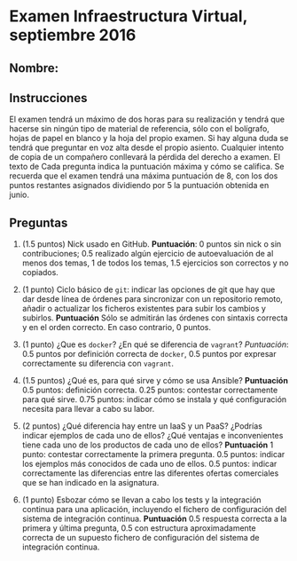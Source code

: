 # Examen Infraestructura Virtual, septiembre 2016

## Nombre:

## Instrucciones

El examen tendrá un máximo de dos horas para su realización y tendrá que
hacerse sin ningún tipo de material de referencia, sólo con el bolígrafo, hojas
de papel en blanco y la hoja del propio examen. Si hay alguna duda se tendrá
que preguntar en voz alta desde el propio asiento. Cualquier intento de copia
de un compañero conllevará la pérdida del derecho a examen. El texto de Cada
pregunta indica la puntuación máxima y cómo se califica. Se recuerda que el
examen tendrá una máxima puntuación de 8, con los dos puntos restantes
asignados dividiendo por 5 la puntuación obtenida en junio.

## Preguntas

1. (1.5 puntos) Nick usado en GitHub. **Puntuación**: 0 puntos sin nick o sin
   contribuciones; 0.5 realizado algún ejercicio de autoevaluación de al menos
   dos temas, 1 de todos los temas, 1.5 ejercicios son correctos y no copiados.

2. (1 punto) Ciclo básico de `git`: indicar las opciones de git que hay que dar
   desde línea de órdenes para sincronizar con un repositorio remoto, añadir o
   actualizar los ficheros existentes para subir los cambios y subirlos.
   **Puntuación** Sólo se admitirán las órdenes con sintaxis correcta y en el
   orden correcto. En caso contrario, 0 puntos.

3. (1 punto) ¿Que es `docker`? ¿En qué se diferencia de `vagrant`?
   *Puntuación*: 0.5 puntos por definición correcta de `docker`, 0.5
   puntos por expresar correctamente su diferencia con `vagrant`.

4. (1.5 puntos) ¿Qué es, para qué sirve y cómo se usa Ansible?
   **Puntuación** 0.5 puntos: definición correcta. 0.25 puntos:
   contestar correctamente para qué sirve. 0.75 puntos: indicar cómo
   se instala y qué configuración necesita para llevar a cabo su
   labor.

5. (2 puntos) ¿Qué diferencia hay entre un IaaS y un PaaS? ¿Podrías
   indicar ejemplos de cada uno de ellos? ¿Qué ventajas e
   inconvenientes tiene cada uno de los productos de cada uno de
   ellos? **Puntuación** 1 punto: contestar correctamente la primera
   pregunta. 0.5 puntos: indicar los ejemplos más conocidos de cada
   uno de ellos. 0.5 puntos: indicar correctamente las diferencias
   entre las diferentes ofertas comerciales que se han indicado en la
   asignatura.

6. (1 punto) Esbozar cómo se llevan a cabo los tests y la integración continua
   para una aplicación, incluyendo el fichero de configuración del sistema de
   integración continua. **Puntuación** 0.5 respuesta correcta a la primera y
   última pregunta, 0.5 con estructura aproximadamente correcta de un supuesto
   fichero de configuración del sistema de integración continua.
